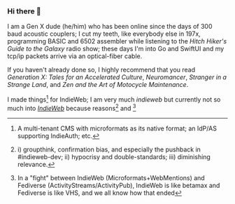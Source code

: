 ### Hi there 👋

I am a Gen X dude (he/him) who has been online since the days of 300 baud acoustic couplers; I cut my teeth, like everybody else in 197x, programming BASIC and 6502 assembler while listening to the _Hitch Hiker's Guide to the Galaxy_ radio show; these days I'm into Go and SwiftUI and my tcp/ip packets arrive via an optical-fiber cable.

If you haven't already done so, I highly recommend that you read _Generation X: Tales for an Accelerated Culture_, _Neuromancer_, _Stranger in a Strange Land_, and _Zen and the Art of Motocycle Maintenance_.

I made things[^my-iw-things] for IndieWeb; I am very much _indieweb_ but currently not so much into [_IndieWeb_](https://indieweb.org/) because reasons[^indieweb-sucks] and [^relevance]

[^my-iw-things]: A multi-tenant CMS with microformats as its native format; an IdP/AS supporting IndieAuth; etc.
[^indieweb-sucks]: i) groupthink, confirmation bias, and especially the pushback in #indieweb-dev; ii) hypocrisy and double-standards; iii) diminishing relevance.
[^relevance]: In a "fight" between IndieWeb (Microformats+WebMentions) and Fediverse (ActivityStreams/ActivityPub), IndieWeb is like betamax and Fediverse is like VHS, and we all know how that ended

<!--
**omz13/omz13** is a ✨ _special_ ✨ repository because its `README.md` (this file) appears on your GitHub profile.

Here are some ideas to get you started:

- 🔭 I’m currently working on ...
- 🌱 I’m currently learning ...
- 👯 I’m looking to collaborate on ...
- 🤔 I’m looking for help with ...
- 💬 Ask me about ...
- 📫 How to reach me: ...
- 😄 Pronouns: ...
- ⚡ Fun fact: ...
-->
